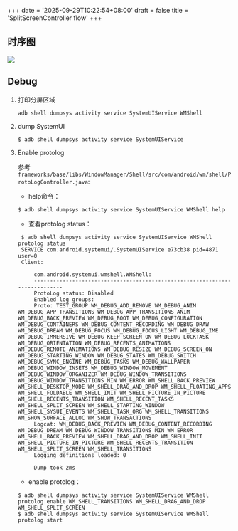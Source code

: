 +++
date = '2025-09-29T10:22:54+08:00'
draft = false
title = 'SplitScreenController flow'
+++

## 时序图

![](/ethenslab/images/splitscreen_wmshell.png)

## Debug

1. 打印分屏区域

    ```shell
    adb shell dumpsys activity service SystemUIService WMShell
    ```

2. dump SystemUI
   ```shell
   $ adb shell dumpsys activity service SystemUIService
   ```

3. Enable protolog
   
   参考 `frameworks/base/libs/WindowManager/Shell/src/com/android/wm/shell/ProtoLogController.java`:

   * help命令：
    ```shell
    $ adb shell dumpsys activity service SystemUIService WMShell help
    ```
    
   * 查看protolog status：
   ```shell
    $ adb shell dumpsys activity service SystemUIService WMShell protolog status
    SERVICE com.android.systemui/.SystemUIService e73cb38 pid=4871 user=0
    Client:

        com.android.systemui.wmshell.WMShell:
        ----------------------------------------------------------------------------
        ProtoLog status: Disabled
        Enabled log groups: 
        Proto: TEST_GROUP WM_DEBUG_ADD_REMOVE WM_DEBUG_ANIM WM_DEBUG_APP_TRANSITIONS WM_DEBUG_APP_TRANSITIONS_ANIM WM_DEBUG_BACK_PREVIEW WM_DEBUG_BOOT WM_DEBUG_CONFIGURATION WM_DEBUG_CONTAINERS WM_DEBUG_CONTENT_RECORDING WM_DEBUG_DRAW WM_DEBUG_DREAM WM_DEBUG_FOCUS WM_DEBUG_FOCUS_LIGHT WM_DEBUG_IME WM_DEBUG_IMMERSIVE WM_DEBUG_KEEP_SCREEN_ON WM_DEBUG_LOCKTASK WM_DEBUG_ORIENTATION WM_DEBUG_RECENTS_ANIMATIONS WM_DEBUG_REMOTE_ANIMATIONS WM_DEBUG_RESIZE WM_DEBUG_SCREEN_ON WM_DEBUG_STARTING_WINDOW WM_DEBUG_STATES WM_DEBUG_SWITCH WM_DEBUG_SYNC_ENGINE WM_DEBUG_TASKS WM_DEBUG_WALLPAPER WM_DEBUG_WINDOW_INSETS WM_DEBUG_WINDOW_MOVEMENT WM_DEBUG_WINDOW_ORGANIZER WM_DEBUG_WINDOW_TRANSITIONS WM_DEBUG_WINDOW_TRANSITIONS_MIN WM_ERROR WM_SHELL_BACK_PREVIEW WM_SHELL_DESKTOP_MODE WM_SHELL_DRAG_AND_DROP WM_SHELL_FLOATING_APPS WM_SHELL_FOLDABLE WM_SHELL_INIT WM_SHELL_PICTURE_IN_PICTURE WM_SHELL_RECENTS_TRANSITION WM_SHELL_RECENT_TASKS WM_SHELL_SPLIT_SCREEN WM_SHELL_STARTING_WINDOW WM_SHELL_SYSUI_EVENTS WM_SHELL_TASK_ORG WM_SHELL_TRANSITIONS WM_SHOW_SURFACE_ALLOC WM_SHOW_TRANSACTIONS
        Logcat: WM_DEBUG_BACK_PREVIEW WM_DEBUG_CONTENT_RECORDING WM_DEBUG_DREAM WM_DEBUG_WINDOW_TRANSITIONS_MIN WM_ERROR WM_SHELL_BACK_PREVIEW WM_SHELL_DRAG_AND_DROP WM_SHELL_INIT WM_SHELL_PICTURE_IN_PICTURE WM_SHELL_RECENTS_TRANSITION WM_SHELL_SPLIT_SCREEN WM_SHELL_TRANSITIONS
        Logging definitions loaded: 0

        Dump took 2ms
    ```

    * enable protolog：
    ```shell
    $ adb shell dumpsys activity service SystemUIService WMShell protolog enable WM_SHELL_TRANSITIONS WM_SHELL_DRAG_AND_DROP WM_SHELL_SPLIT_SCREEN
    $ adb shell dumpsys activity service SystemUIService WMShell protolog start
    ```


